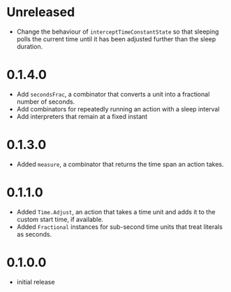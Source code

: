 # Unreleased
* Change the behaviour of `interceptTimeConstantState` so that sleeping polls the current time until it has been
  adjusted further than the sleep duration.

# 0.1.4.0
* Add `secondsFrac`, a combinator that converts a unit into a fractional number of seconds.
* Add combinators for repeatedly running an action with a sleep interval
* Add interpreters that remain at a fixed instant

# 0.1.3.0
* Added `measure`, a combinator that returns the time span an action takes.

# 0.1.1.0
* Added `Time.Adjust`, an action that takes a time unit and adds it to the custom start time, if available.
* Added `Fractional` instances for sub-second time units that treat literals as seconds.

# 0.1.0.0
* initial release

